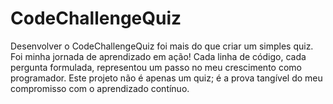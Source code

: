 # CodeChallengeQuiz
Desenvolver o CodeChallengeQuiz foi mais do que criar um simples quiz. Foi minha jornada de aprendizado em ação! Cada linha de código, cada pergunta formulada, representou um passo no meu crescimento como programador. Este projeto não é apenas um quiz; é a prova tangível do meu compromisso com o aprendizado contínuo.
